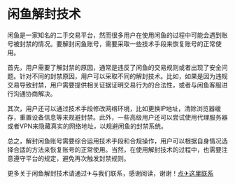# 闲鱼解封技术

闲鱼是一家知名的二手交易平台，然而很多用户在使用闲鱼的过程中可能会遇到账号被封禁的情况。要解封闲鱼账号，需要采取一些技术手段来恢复账号的正常使用。

首先，用户需要了解封禁的原因，通常是违反了闲鱼的交易规则或者出现了安全问题。针对不同的封禁原因，用户可以采取不同的解封技术。比如，如果是因为违规交易导致封禁，用户需要提供相关证据证明交易行为的合法性，或者与闲鱼客服进行沟通协商解决。

其次，用户还可以通过技术手段修改网络环境，比如更换IP地址，清除浏览器缓存，重置设备信息等来规避封禁。此外，一些高级用户还可以尝试使用代理服务器或者VPN来隐藏真实的网络地址，以规避闲鱼的封禁系统。

总之，解封闲鱼账号需要综合运用技术手段和合规操作，用户可以根据自身情况选择合适的方法来恢复账号的正常使用。当然，在使用解封技术的过程中，也需要注意遵守平台的规定，避免再次触发封禁规则。

更多关于闲鱼解封技术请通过✈与我们联系，感谢阅读，谢谢！[点✈这里联系](https://www.k02.cc)